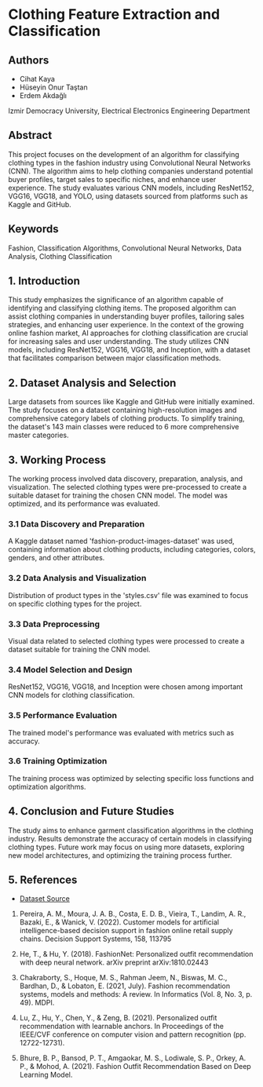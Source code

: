 # Clothing Feature Extraction and Classification

## Authors
- Cihat Kaya
- Hüseyin Onur Taştan
- Erdem Akdağlı

Izmir Democracy University, Electrical Electronics Engineering Department

## Abstract
This project focuses on the development of an algorithm for classifying clothing types in the fashion industry using Convolutional Neural Networks (CNN). The algorithm aims to help clothing companies understand potential buyer profiles, target sales to specific niches, and enhance user experience. The study evaluates various CNN models, including ResNet152, VGG16, VGG18, and YOLO, using datasets sourced from platforms such as Kaggle and GitHub.

## Keywords
Fashion, Classification Algorithms, Convolutional Neural Networks, Data Analysis, Clothing Classification

## 1. Introduction
This study emphasizes the significance of an algorithm capable of identifying and classifying clothing items. The proposed algorithm can assist clothing companies in understanding buyer profiles, tailoring sales strategies, and enhancing user experience. In the context of the growing online fashion market, AI approaches for clothing classification are crucial for increasing sales and user understanding. The study utilizes CNN models, including ResNet152, VGG16, VGG18, and Inception, with a dataset that facilitates comparison between major classification methods.

## 2. Dataset Analysis and Selection
Large datasets from sources like Kaggle and GitHub were initially examined. The study focuses on a dataset containing high-resolution images and comprehensive category labels of clothing products. To simplify training, the dataset's 143 main classes were reduced to 6 more comprehensive master categories.

## 3. Working Process
The working process involved data discovery, preparation, analysis, and visualization. The selected clothing types were pre-processed to create a suitable dataset for training the chosen CNN model. The model was optimized, and its performance was evaluated.

### 3.1 Data Discovery and Preparation
A Kaggle dataset named 'fashion-product-images-dataset' was used, containing information about clothing products, including categories, colors, genders, and other attributes.

### 3.2 Data Analysis and Visualization
Distribution of product types in the 'styles.csv' file was examined to focus on specific clothing types for the project.

### 3.3 Data Preprocessing
Visual data related to selected clothing types were processed to create a dataset suitable for training the CNN model.

### 3.4 Model Selection and Design
ResNet152, VGG16, VGG18, and Inception were chosen among important CNN models for clothing classification.

### 3.5 Performance Evaluation
The trained model's performance was evaluated with metrics such as accuracy.

### 3.6 Training Optimization
The training process was optimized by selecting specific loss functions and optimization algorithms.

## 4. Conclusion and Future Studies
The study aims to enhance garment classification algorithms in the clothing industry. Results demonstrate the accuracy of certain models in classifying clothing types. Future work may focus on using more datasets, exploring new model architectures, and optimizing the training process further.

## 5. References
- [Dataset Source](https://www.kaggle.com/datasets/paramaggarwal/fashion-product-images-dataset)

1. Pereira, A. M., Moura, J. A. B., Costa, E. D. B., Vieira, T., Landim, A. R., Bazaki, E., & Wanick, V. (2022). Customer models for artificial intelligence-based decision support in fashion online retail supply chains. Decision Support Systems, 158, 113795

2. He, T., & Hu, Y. (2018). FashionNet: Personalized outfit recommendation with deep neural network. arXiv preprint arXiv:1810.02443

3. Chakraborty, S., Hoque, M. S., Rahman Jeem, N., Biswas, M. C., Bardhan, D., & Lobaton, E. (2021, July). Fashion recommendation systems, models and methods: A review. In Informatics (Vol. 8, No. 3, p. 49). MDPI.

4. Lu, Z., Hu, Y., Chen, Y., & Zeng, B. (2021). Personalized outfit recommendation with learnable anchors. In Proceedings of the IEEE/CVF conference on computer vision and pattern recognition (pp. 12722-12731).
  
5. Bhure, B. P., Bansod, P. T., Amgaokar, M. S., Lodiwale, S. P., Orkey, A. P., & Mohod, A. (2021). Fashion Outfit Recommendation Based on Deep Learning Model.
